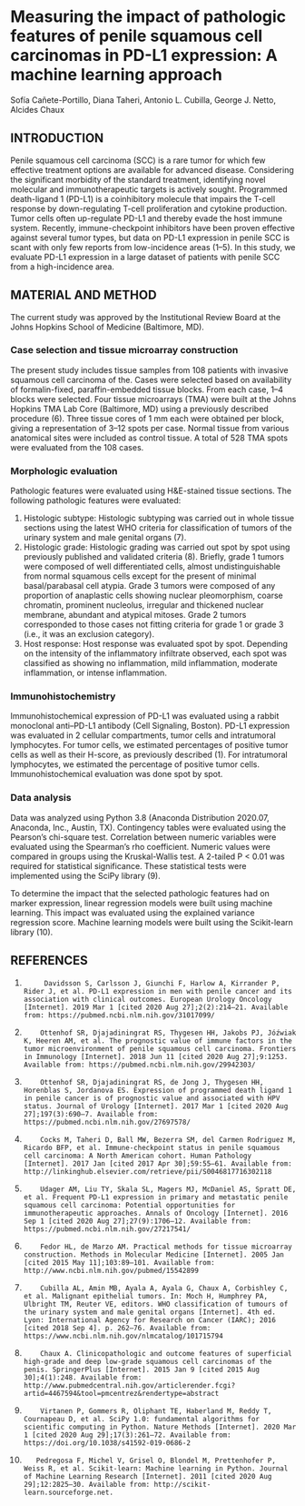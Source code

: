 # Measuring the impact of pathologic features of penile squamous cell carcinomas in PD-L1 expression: A machine learning approach

Sofía Cañete-Portillo, Diana Taheri, Antonio L. Cubilla, George J. Netto, Alcides Chaux

## INTRODUCTION
Penile squamous cell carcinoma (SCC) is a rare tumor for which few effective treatment options are available for advanced disease. Considering the significant morbidity of the standard treatment, identifying novel molecular and immunotherapeutic targets is actively sought. Programmed death-ligand 1 (PD-L1) is a coinhibitory molecule that impairs the T-cell response by down-regulating T-cell proliferation and cytokine production. Tumor cells often up-regulate PD-L1 and thereby evade the host immune system. Recently, immune-checkpoint inhibitors have been proven effective against several tumor types, but data on PD-L1 expression in penile SCC is scant with only few reports from low-incidence areas (1–5). In this study, we evaluate PD-L1 expression in a large dataset of patients with penile SCC from a high-incidence area.

## MATERIAL AND METHOD
The current study was approved by the Institutional Review Board at the Johns Hopkins School of Medicine (Baltimore, MD).

### Case selection and tissue microarray construction
The present study includes tissue samples from 108 patients with invasive squamous cell carcinoma of the. Cases were selected based on availability of formalin-fixed, paraffin-embedded tissue blocks. From each case, 1–4 blocks were selected. Four tissue microarrays (TMA) were built at the Johns Hopkins TMA Lab Core (Baltimore, MD) using a previously described procedure (6). Three tissue cores of 1 mm each were obtained per block, giving a representation of 3–12 spots per case. Normal tissue from various anatomical sites were included as control tissue. A total of 528 TMA spots were evaluated from the 108 cases.

### Morphologic evaluation
Pathologic features were evaluated using H&E-stained tissue sections. The following pathologic features were evaluated:

1. Histologic subtype: Histologic subtyping was carried out in whole tissue sections using the latest WHO criteria for classification of tumors of the urinary system and male genital organs (7).
2. Histologic grade: Histologic grading was carried out spot by spot using previously published and validated criteria (8). Briefly, grade 1 tumors were composed of well differentiated cells, almost undistinguishable from normal squamous cells except for the present of minimal basal/parabasal cell atypia. Grade 3 tumors were composed of any proportion of anaplastic cells showing nuclear pleomorphism, coarse chromatin, prominent nucleolus, irregular and thickened nuclear membrane, abundant and atypical mitoses. Grade 2 tumors corresponded to those cases not fitting criteria for grade 1 or grade 3 (i.e., it was an exclusion category).
3. Host response: Host response was evaluated spot by spot. Depending on the intensity of the inflammatory infiltrate observed, each spot was classified as showing no inflammation, mild inflammation, moderate inflammation, or intense inflammation.

### Immunohistochemistry
Immunohistochemical expression of PD-L1 was evaluated using a rabbit monoclonal anti–PD-L1 antibody (Cell Signaling, Boston). PD-L1 expression was evaluated in 2 cellular compartments, tumor cells and intratumoral lymphocytes. For tumor cells, we estimated percentages of positive tumor cells as well as their H-score, as previously described (1). For intratumoral lymphocytes, we estimated the percentage of positive tumor cells. Immunohistochemical evaluation was done spot by spot.

### Data analysis
Data was analyzed using Python 3.8 (Anaconda Distribution 2020.07, Anaconda, Inc., Austin, TX). Contingency tables were evaluated using the Pearson’s chi-square test. Correlation between numeric variables were evaluated using the Spearman’s rho coefficient. Numeric values were compared in groups using the Kruskal-Wallis test. A 2-tailed P < 0.01 was required for statistical significance. These statistical tests were implemented using the SciPy library (9).

To determine the impact that the selected pathologic features had on marker expression, linear regression models were built using machine learning. This impact was evaluated using the explained variance regression score. Machine learning models were built using the Scikit-learn library (10).

## REFERENCES
1.          Davidsson S, Carlsson J, Giunchi F, Harlow A, Kirrander P, Rider J, et al. PD-L1 expression in men with penile cancer and its association with clinical outcomes. European Urology Oncology [Internet]. 2019 Mar 1 [cited 2020 Aug 27];2(2):214–21. Available from: https://pubmed.ncbi.nlm.nih.gov/31017099/
2.         Ottenhof SR, Djajadiningrat RS, Thygesen HH, Jakobs PJ, Jóźwiak K, Heeren AM, et al. The prognostic value of immune factors in the tumor microenvironment of penile squamous cell carcinoma. Frontiers in Immunology [Internet]. 2018 Jun 11 [cited 2020 Aug 27];9:1253. Available from: https://pubmed.ncbi.nlm.nih.gov/29942303/
3.         Ottenhof SR, Djajadiningrat RS, de Jong J, Thygesen HH, Horenblas S, Jordanova ES. Expression of programmed death ligand 1 in penile cancer is of prognostic value and associated with HPV status. Journal of Urology [Internet]. 2017 Mar 1 [cited 2020 Aug 27];197(3):690–7. Available from: https://pubmed.ncbi.nlm.nih.gov/27697578/
4.         Cocks M, Taheri D, Ball MW, Bezerra SM, del Carmen Rodriguez M, Ricardo BFP, et al. Immune-checkpoint status in penile squamous cell carcinoma: A North American cohort. Human Pathology [Internet]. 2017 Jan [cited 2017 Apr 30];59:55–61. Available from: http://linkinghub.elsevier.com/retrieve/pii/S0046817716302118
5.         Udager AM, Liu TY, Skala SL, Magers MJ, McDaniel AS, Spratt DE, et al. Frequent PD-L1 expression in primary and metastatic penile squamous cell carcinoma: Potential opportunities for immunotherapeutic approaches. Annals of Oncology [Internet]. 2016 Sep 1 [cited 2020 Aug 27];27(9):1706–12. Available from: https://pubmed.ncbi.nlm.nih.gov/27217541/
6.         Fedor HL, de Marzo AM. Practical methods for tissue microarray construction. Methods in Molecular Medicine [Internet]. 2005 Jan [cited 2015 May 11];103:89–101. Available from: http://www.ncbi.nlm.nih.gov/pubmed/15542899
7.         Cubilla AL, Amin MB, Ayala A, Ayala G, Chaux A, Corbishley C, et al. Malignant epithelial tumors. In: Moch H, Humphrey PA, Ulbright TM, Reuter VE, editors. WHO classification of tumours of the urinary system and male genital organs [Internet]. 4th ed. Lyon: International Agency for Research on Cancer (IARC); 2016 [cited 2018 Sep 4]. p. 262–76. Available from: https://www.ncbi.nlm.nih.gov/nlmcatalog/101715794
8.         Chaux A. Clinicopathologic and outcome features of superficial high-grade and deep low-grade squamous cell carcinomas of the penis. SpringerPlus [Internet]. 2015 Jan 9 [cited 2015 Aug 30];4(1):248. Available from: http://www.pubmedcentral.nih.gov/articlerender.fcgi?artid=4467594&tool=pmcentrez&rendertype=abstract
9.         Virtanen P, Gommers R, Oliphant TE, Haberland M, Reddy T, Cournapeau D, et al. SciPy 1.0: fundamental algorithms for scientific computing in Python. Nature Methods [Internet]. 2020 Mar 1 [cited 2020 Aug 29];17(3):261–72. Available from: https://doi.org/10.1038/s41592-019-0686-2
10.        Pedregosa F, Michel V, Grisel O, Blondel M, Prettenhofer P, Weiss R, et al. Scikit-learn: Machine learning in Python. Journal of Machine Learning Research [Internet]. 2011 [cited 2020 Aug 29];12:2825–30. Available from: http://scikit-learn.sourceforge.net.
